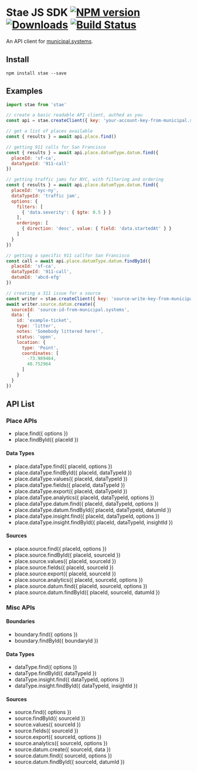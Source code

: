 # Stae JS SDK [![NPM version][npm-image]][npm-url] [![Downloads][downloads-image]][npm-url] [![Build Status][travis-image]][travis-url]

An API client for [municipal.systems](https://municipal.systems).

## Install

```
npm install stae --save
```

## Examples

```js
import stae from 'stae'

// create a basic readable API client, authed as you
const api = stae.createClient({ key: 'your-account-key-from-municipal.systems' })

// get a list of places available
const { results } = await api.place.find()

// getting 911 calls for San Francisco
const { results } = await api.place.datumType.datum.find({
  placeId: 'sf-ca',
  dataTypeId: '911-call'
})

// getting traffic jams for NYC, with filtering and ordering
const { results } = await api.place.datumType.datum.find({
  placeId: 'nyc-ny',
  dataTypeId: 'traffic jam',
  options: {
    filters: [
      { 'data.severity': { $gte: 0.5 } }
    ],
    orderings: [
      { direction: 'desc', value: { field: 'data.startedAt' } }
    ]
  }
})

// getting a specific 911 callfor San Francisco
const call = await api.place.datumType.datum.findById({
  placeId: 'sf-ca',
  dataTypeId: '911-call',
  datumId: 'abcd-efg'
})

// creating a 311 issue for a source
const writer = stae.createClient({ key: 'source-write-key-from-municipal.systems' })
await writer.source.datum.create({
  sourceId: 'source-id-from-municipal.systems',
  data: {
    id: 'example-ticket',
    type: 'litter',
    notes: 'Somebody littered here!',
    status: 'open',
    location: {
      type: 'Point',
      coordinates: [
        -73.989464,
        40.752964
      ]
    }
  }
})
```

## API List

### Place APIs

- place.find({ options })
- place.findById({ placeId })

#### Data Types

- place.dataType.find({ placeId, options })
- place.dataType.findById({ placeId, dataTypeId })
- place.dataType.values({ placeId, dataTypeId })
- place.dataType.fields({ placeId, dataTypeId })
- place.dataType.export({ placeId, dataTypeId })
- place.dataType.analytics({ placeId, dataTypeId, options })
- place.dataType.datum.find({ placeId, dataTypeId, options })
- place.dataType.datum.findById({ placeId, dataTypeId, datumId })
- place.dataType.insight.find({ placeId, dataTypeId, options })
- place.dataType.insight.findById({ placeId, dataTypeId, insightId })

#### Sources

- place.source.find({ placeId, options })
- place.source.findById({ placeId, sourceId })
- place.source.values({ placeId, sourceId })
- place.source.fields({ placeId, sourceId })
- place.source.export({ placeId, sourceId })
- place.source.analytics({ placeId, sourceId, options })
- place.source.datum.find({ placeId, sourceId, options })
- place.source.datum.findById({ placeId, sourceId, datumId })

### Misc APIs

#### Boundaries

- boundary.find({ options })
- boundary.findById({ boundaryId })

#### Data Types

- dataType.find({ options })
- dataType.findById({ dataTypeId })
- dataType.insight.find({ dataTypeId, options })
- dataType.insight.findById({ dataTypeId, insightId })

#### Sources

- source.find({ options })
- source.findById({ sourceId })
- source.values({ sourceId })
- source.fields({ sourceId })
- source.export({ sourceId, options })
- source.analytics({ sourceId, options })
- source.datum.create({ sourceId, data })
- source.datum.find({ sourceId, options })
- source.datum.findById({ sourceId, datumId })

[downloads-image]: http://img.shields.io/npm/dm/stae.svg
[npm-url]: https://npmjs.org/package/stae
[npm-image]: http://img.shields.io/npm/v/stae.svg

[travis-url]: https://travis-ci.org/staeco/js-sdk
[travis-image]: https://travis-ci.org/staeco/js-sdk.png?branch=master
